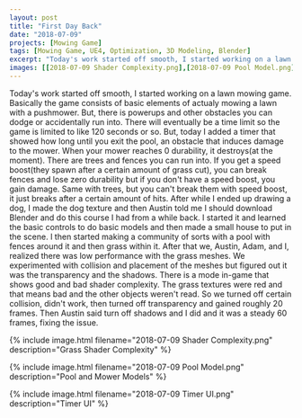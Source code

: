 ```yaml
---
layout: post
title: "First Day Back"
date: "2018-07-09"
projects: [Mowing Game]
tags: [Mowing Game, UE4, Optimization, 3D Modeling, Blender]
excerpt: "Today's work started off smooth, I started working on a lawn mowing game."
images: [[2018-07-09 Shader Complexity.png],[2018-07-09 Pool Model.png],[2018-07-09 Timer UI.png]]
---
```


Today's work started off smooth, I started working on a lawn mowing game. Basically the game consists of basic elements of actualy mowing a lawn with a pushmower. But, there is powerups and other obstacles you can dodge or accidentally run into. There will eventually be a time limit so the game is limited to like 120 seconds or so. But, today I added a timer that showed how long until you exit the pool, an obstacle that induces damage to the mower. When your mower reaches 0 durability, it destroys(at the moment). There are trees and fences you can run into. If you get a speed boost(they spawn after a certain amount of grass cut), you can break fences and lose zero durability but if you don't have a speed boost, you gain damage. Same with trees, but you can't break them with speed boost, it just breaks after a certain amount of hits. After while I ended up drawing a dog, I made the dog texture and then Austin told me I should download Blender and do this course I had from a while back. I started it and learned the basic controls to do basic models and then made a small house to put in the scene. I then started making a community of sorts with a pool with fences around it and then grass within it. After that we, Austin, Adam, and I, realized there was low performance with the grass meshes. We experimented with collision and placement of the meshes but figured out it was the transparency and the shadows. There is a mode in-game that shows good and bad shader complexity. The grass textures were red and that means bad and the other objects weren't read. So we turned off certain collision, didn't work, then turned off transparency and gained roughly 20 frames. Then Austin said turn off shadows and I did and it was a steady 60 frames, fixing the issue.

{% include image.html filename="2018-07-09 Shader Complexity.png" description="Grass Shader Complexity" %}

{% include image.html filename="2018-07-09 Pool Model.png" description="Pool and Mower Models" %}

{% include image.html filename="2018-07-09 Timer UI.png" description="Timer UI" %}